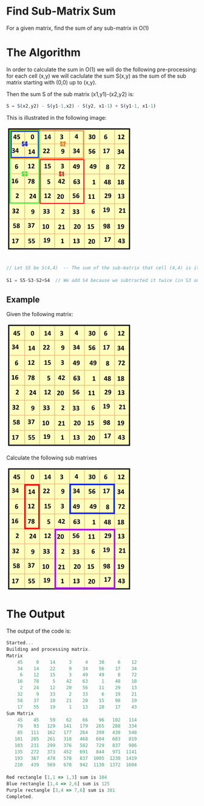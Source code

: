 # Find Sub-Matrix Sum
For a given matrix, find the sum of any sub-matrix in O(1)

# The Algorithm
In order to calculate the sum in O(1) we will do the following pre-processing:
for each cell (x,y) we will caclulate the sum S(x,y) as the sum of the sub matrix starting with (0,0) up to (x,y).

Then the sum S of the sub matrix (x1,y1)-(x2,y2) is:
```javascript
S = S(x2,y2) - S(y1-1,x2) - S(y2, x1-1) + S(y1-1, x1-1)
```

This is illustrated in the following image:

![Pre-Processing](images/preprocessing.png)

```javascript

// Let S5 be S(4,4)  -- The sum of the sub-matrix that cell (4,4) is it's lower-right cell

S1 = S5-S3-S2+S4  // We add S4 because we subtracted it twice (in S3 and S2)
```

## Example
Given the following matrix:

![Sample Matrix](images/matrix.png)

Calculate the following sub matrixes 

![Sample Sub-Matrixes](images/sub.matrix.png)

# The Output
The output of the code is:

```javascript
Started...
Building and processing matrix.
Matrix
    45     0    14     3     4    30     6    12
    34    14    22     9    34    56    17    34
     6    12    15     3    49    49     8    72
    16    78     5    42    63     1    48    18
     2    24    12    20    56    11    29    13
    32     9    33     2    33     6    19    21
    58    37    10    21    20    15    98    19
    17    55    19     1    13    20    17    43
Sum Matrix
    45    45    59    62    66    96   102   114
    79    93   129   141   179   265   288   334
    85   111   162   177   264   399   430   548
   101   205   261   318   468   604   683   819
   103   231   299   376   582   729   837   986
   135   272   373   452   691   844   971  1141
   193   367   478   578   837  1005  1230  1419
   210   439   569   670   942  1130  1372  1604

Red rectangle [1,1 => 1,3] sum is 104
Blue rectangle [1,4 => 2,6] sum is 125
Purple rectangle [3,4 => 7,6] sum is 381
Completed.
```
